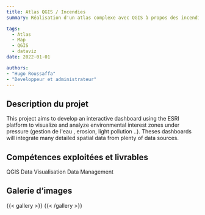 ```yaml
---
title: Atlas QGIS / Incendies
summary: Réalisation d'un atlas complexe avec QGIS à propos des incendies dans chaque commune de Nouvelle-Calédonie depuis 20 ans.

tags:
  - Atlas
  - Map
  - QGIS
  - dataviz
date: 2022-01-01

authors:
- "Hugo Roussaffa"
- "Developpeur et administrateur"
---
```


## Description du projet 

This project aims to develop an interactive dashboard using the ESRI platform to visualize and analyze  environmental interest zones under pressure (gestion de l'eau
, erosion, light pollution ..). Theses dashboards will integrate many detailed spatial data from plenty of data sources.
        


## Compétences exploitées et livrables 
QGIS
Data Visualisation
Data Management

## Galerie d’images

{{< gallery >}}
{{< /gallery >}}
